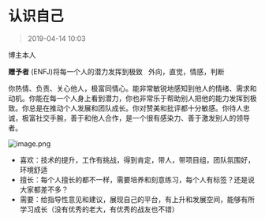 # 认识自己

> 2019-04-14 10:03

博主本人

**赠予者** (ENFJ)将每一个人的潜力发挥到极致   外向，直觉，情感，判断

你热情、负责、关心他人，极富同情心。能非常敏锐地感知到他人的情绪、需求和动机。你能在每一个人身上看到潜力，你也非常乐于帮助别人把他的能力发挥到极致。你总是在推动个人发展和团队成长。你对赞美和批评都十分敏感。你待人忠诚，极富社交手腕，善于和他人合作，是一个很有感染力、善于激发别人的领导者。

![image.png](https://cdn.nlark.com/yuque/0/2019/png/274409/1564052296784-f714ac05-06e9-40fc-8c50-e8382adc65b6.png#align=left&display=inline&height=410&name=image.png&originHeight=410&originWidth=668&size=63827&status=done&style=none&width=668)

- 喜欢：技术的提升，工作有挑战，得到肯定，带人，带项目组，团队氛围好，环境舒适
- 擅长：每个人擅长的都不一样，需要培养和刻意练习，每个人有标签？还是说大家都差不多？
- 需要：给指导性意见和建议，展现自己的平台，有上升和发展空间，能够有所学习成长（没有优秀的老大，有优秀的战友也不错）
